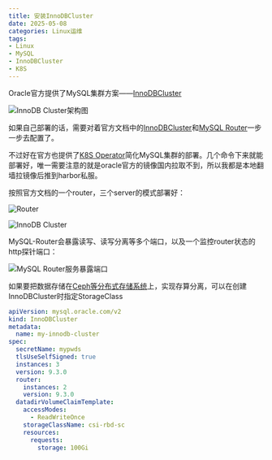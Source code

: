 ```yaml
---
title: 安装InnoDBCluster
date: 2025-05-08
categories: Linux运维
tags:
- Linux
- MySQL
- InnoDBCluster
- K8S
---
```


Oracle官方提供了MySQL集群方案——[InnoDBCluster](https://dev.mysql.com/doc/mysql-shell/9.3/en/mysql-innodb-cluster.html)

![InnoDB Cluster架构图](https://dev.mysql.com/doc/mysql-shell/9.3/en/images/innodb-cluster-overview.png)

如果自己部署的话，需要对着官方文档中的[InnoDBCluster](https://dev.mysql.com/doc/mysql-shell/9.3/en/mysql-innodb-cluster.html)和[MySQL Router](https://dev.mysql.com/doc/mysql-shell/9.3/en/admin-api-deploy-router.html)一步一步去配置了。

不过好在官方也提供了[K8S Operator](https://dev.mysql.com/doc/mysql-operator/en/mysql-operator-installation.html)简化MySQL集群的部署。几个命令下来就能部署好，唯一需要注意的就是oracle官方的镜像国内拉取不到，所以我都是本地翻墙拉镜像后推到harbor私服。

按照官方文档的一个router，三个server的模式部署好：

![Router](https://github.com/user-attachments/assets/d69870e6-8734-42f1-9d16-313cc73ef1b8)

![InnoDB Cluster](https://github.com/user-attachments/assets/2eb40702-982e-4e9b-95d9-9ab9f3fa4149)

MySQL-Router会暴露读写、读写分离等多个端口，以及一个监控router状态的http探针端口：

![MySQL Router服务暴露端口](https://github.com/user-attachments/assets/5864bbd0-3a8d-44b8-96e6-58962867ba68)

如果要把数据存储在[Ceph等分布式存储系统](https://blog.hufeifei.cn/2025/04/Distribution/ceph/)上，实现存算分离，可以在创建InnoDBCluster时指定StorageClass

```yaml
apiVersion: mysql.oracle.com/v2
kind: InnoDBCluster
metadata:
  name: my-innodb-cluster
spec:
  secretName: mypwds
  tlsUseSelfSigned: true
  instances: 3
  version: 9.3.0
  router:
    instances: 2
    version: 9.3.0
  datadirVolumeClaimTemplate:
    accessModes:
      - ReadWriteOnce
    storageClassName: csi-rbd-sc
    resources:
      requests:
        storage: 100Gi
```
